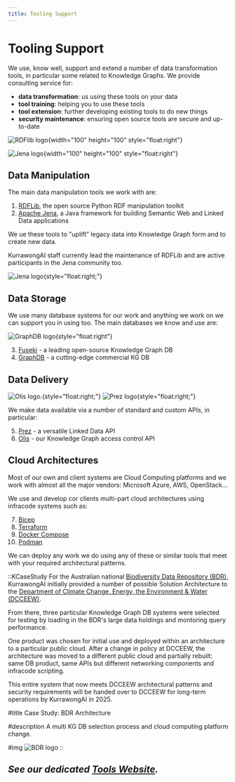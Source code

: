 ```yaml
---
title: Tooling Support
---
```

# Tooling Support

We use, know well, support and extend a number of data transformation tools, in particular some related to Knowledge Graphs. We provide consulting service for:

* **data transformation**: us using these tools on your data
* **tool training**: helping you to use these tools 
* **tool extension**: further developing existing tools to do new things
* **security maintenance**: ensuring open source tools are secure and up-to-date

![RDFlib logo](/img/logo-rdflib.png){width="100" height="100" style="float:right"}

![Jena logo](/img/logo-jena.png){width="100" height="100" style="float:right"}

## Data Manipulation

The main data manipulation tools we work with are:

1. [RDFLib](https://github.com/RDFLib/rdflib), the open source Python RDF manipulation toolkit
2. [Apache Jena](https://jena.apache.org/), a Java framework for building Semantic Web and Linked Data applications

We ue these tools to "uplift" legacy data into Knowledge Graph form and to create new data.

KurrawongAI staff currently lead the maintenance of RDFLib and are active participants in the Jena community too.


![Jena logo](/img/logo-jena-text.png){style="float:right;"}

## Data Storage

We use many database systems for our work and anything we work on we can support you in using too. The main databases we know and use are:

![GraphDB logo](/img/logo-graphdb.png){style="float:right"}

3. [Fuseki](https://jena.apache.org/documentation/fuseki2/) - a leading open-source Knowledge Graph DB
4. [GraphDB](https://graphdb.ontotext.com/) - a cutting-edge commercial KG DB

## Data Delivery

![Olis logo.](/img/logo-olis.png){style="float:right;"}
![Prez logo](/img/logo-prez.png){style="float:right;"}

We make data available via a number of standard and custom APIs, in particular:

5. [Prez](/products/prez) - a versatile Linked Data API
6. [Olis](/products/olis) - our Knowledge Graph access control API

## Cloud Architectures

Most of our own and client systems are Cloud Computing platforms and we work with almost all the major vendors: Microsoft Azure, AWS, OpenStack...

We use and develop cor clients multi-part cloud architectures using infracode systems such as:

7. [Bicep](https://learn.microsoft.com/en-us/azure/azure-resource-manager/bicep/overview?tabs=bicep)
8. [Terraform](https://developer.hashicorp.com/terraform/intro)
9. [Docker Compose](https://docs.docker.com/compose/)
10. [Podman](https://podman.io/)

We can deploy any work we do using any of these or similar tools that meet with your required architectural patterns.

::KCaseStudy
For the Australian national [Biodiversity Data Repository (BDR)](https://bdr.gov.au/), KurrawongAI initially provided a number of possible Solution Architecture to the [Department of Climate Change, Energy, the Environment & Water (DCCEEW)](https://www.dcceew.gov.au/). 

From there, three particular Knowledge Graph DB systems were selected for testing by loading in the BDR's large data holdings and montoring query performance.

One product was chosen for initial use and deployed within an architecture to a particular public cloud. After a change in policy at DCCEEW, the architecture was moved to a different public cloud and partially rebuilt: same DB product, same APIs but different networking components and infracode scripting.

This entire system that now meets DCCEEW architectural patterns and security requirements will be handed over to DCCEEW for long-term operations by KurrawongAI in 2025.

#title
Case Study: BDR Architecture

#description
A multi KG DB selection process and cloud computing platform change.

#img
![BDR logo](/img/logo-bdr-big.png)
::

## _See our dedicated [Tools Website](https://tools.dev.kurrawong.ai/)._
